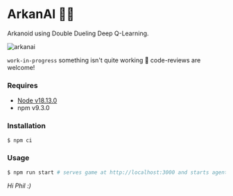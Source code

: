 # ArkanAI 🧱🧠

Arkanoid using Double Dueling Deep Q-Learning.

![arkanai](https://user-images.githubusercontent.com/4450399/212890909-b4d4facd-4585-43c5-8c1c-de573cc10b4f.gif)

`work-in-progress` something isn't quite working 🤔 code-reviews are welcome!

### Requires

- [Node v18.13.0](https://nodejs.org/)
- npm v9.3.0

### Installation

```sh
$ npm ci
```

### Usage

```sh
$ npm run start # serves game at http://localhost:3000 and starts agent at http://localhost:5000 concurrently
```

_Hi Phil :)_
